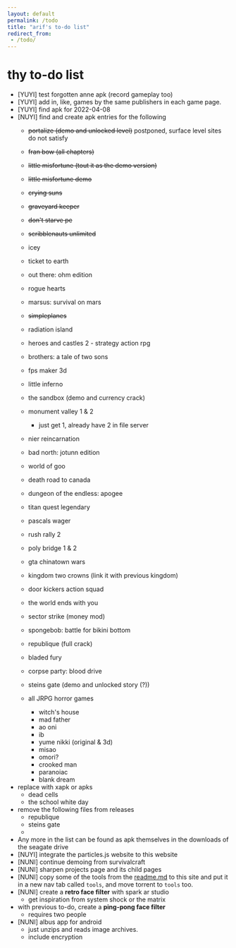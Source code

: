 ```yaml
---
layout: default
permalink: /todo
title: "arif's to-do list"
redirect_from: 
 - /todo/
---
```


# thy to-do list
* [YUYI] test forgotten anne apk (record gameplay too)
* [YUYI] add in, like, games by the same publishers in each game page.
* [YUYI] find apk for <span ondblclick="this.innerHTML = 'witch trainer'">2022-04-08</span>
* [NUYI] find and create apk entries for the following
    * <del>portalize (demo and unlocked level)</del> postponed, surface level sites do not satisfy
    * <del>fran bow (all chapters)</del>
    * <del>little misfortune (tout it as the demo version)</del>
    * <s>little misfortune demo </s>
    * <s>crying suns</s>
    * <s>graveyard keeper</s>
    * <s>don't starve pe</s>
    * <s>scribblenauts unlimited</s>
    * icey
    * ticket to earth
    * out there: ohm edition
    * rogue hearts
    * marsus: survival on mars
    * <del>simpleplanes</del> 
    * radiation island
    * heroes and castles 2 - strategy action rpg
    * brothers: a tale of two sons
    * fps maker 3d
    * little inferno
    * the sandbox (demo and currency crack)
    * monument valley 1 & 2 
        * just get 1, already have 2 in file server
    * nier reincarnation
    * bad north: jotunn edition
    * world of goo
    * death road to canada
    * dungeon of the endless: apogee
    * titan quest legendary
    * pascals wager
    * rush rally 2
    * poly bridge 1 & 2
    * gta chinatown wars
    * kingdom two crowns (link it with previous kingdom)
    * door kickers action squad
    * the world ends with you
    * sector strike (money mod)
    * spongebob: battle for bikini bottom

    * republique (full crack)
    * bladed fury
    * corpse party: blood drive
    * steins gate (demo and unlocked story (?))
    * all JRPG horror games
        * witch's house
        * mad father
        * ao oni
        * ib
        * yume nikki (original & 3d)
        * misao
        * omori?
        * crooked man
        * paranoiac
        * blank dream
* replace with xapk or apks
    * dead cells
    * the school white day
* remove the following files from releases
    * republique
    * steins gate
    * 
* Any more in the list can be found as apk themselves in the downloads of the seagate drive
* [NUYI] integrate the particles.js website to this website
* [NUNI] continue demoing from survivalcraft
* [NUNI] sharpen projects page and its child pages
* [NUNI] copy some of the tools from the [readme.md](https://github.com/arifhamed/arifhamed.github.io/blob/main/README.md) to this site and put it in a new nav tab called `tools`, and move torrent to `tools` too.
* [NUNI] create a **retro face filter** with spark ar studio
    * get inspiration from system shock or the matrix
* with previous to-do, create a **ping-pong face filter**
    * requires two people
* [NUNI] albus app for android
    * just unzips and reads image archives.
    * include encryption
